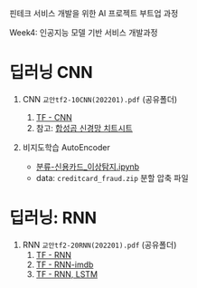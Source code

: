 핀테크 서비스 개발을 위한 AI 프로젝트 부트업 과정



Week4: 인공지능 모델 기반 서비스 개발과정

 
# 딥러닝 CNN


1. CNN `교안tf2-10CNN(202201).pdf` (공유폴더)
   1. [TF - CNN](notebooks/5-20CNN1-new.ipynb)
   2. 참고: [합성곱 신경망 치트시트](https://stanford.edu/~shervine/l/ko/teaching/cs-230/cheatsheet-convolutional-neural-networks)

2. 비지도학습 AutoEncoder 
   - [분류-신용카드_이상탐지.ipynb](notebooks/5-12분류ex-신용카드이상탐지.ipynb)
   - data: `creditcard_fraud.zip` 분할 압축 파일


# 딥러닝: RNN

1. RNN `교안tf2-20RNN(202201).pdf` (공유폴더)
   1. [TF - RNN](notebooks/60-07RNN1.ipynb)
   1. [TF - RNN-imdb](notebooks/60-07RNN4-imdb.ipynb)
   1. [TF - RNN, LSTM](notebooks/60-07RNN-LTSM-more.ipynb)


